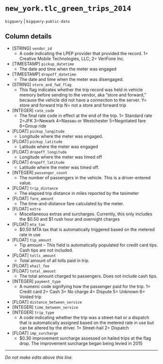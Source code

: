 # `new_york.tlc_green_trips_2014`
`bigquery` | `bigquery-public-data`

## Column details
* [STRING]    `vendor_id`
  - A code indicating the LPEP provider that provided the record. 1= Creative Mobile Technologies, LLC; 2= VeriFone Inc.
* [TIMESTAMP] `pickup_datetime`
  - The date and time when the meter was engaged
* [TIMESTAMP] `dropoff_datetime`
  - The date and time when the meter was disengaged.
* [STRING]    `store_and_fwd_flag`
  - This flag indicates whether the trip record was held in vehicle memory before sending to the vendor, aka “store and forward,” because the vehicle did not have a connection to the server. Y= store and forward trip N= not a store and forward trip
* [INTEGER]   `rate_code`
  - The final rate code in effect at the end of the trip. 1= Standard rate 2=JFK 3=Newark 4=Nassau or Westchester 5=Negotiated fare 6=Group ride
* [FLOAT]     `pickup_longitude`
  - Longitude where the meter was engaged.
* [FLOAT]     `pickup_latitude`
  - Latitude where the meter was engaged
* [FLOAT]     `dropoff_longitude`
  - Longitude where the meter was timed off
* [FLOAT]     `dropoff_latitude`
  - Latitude where the meter was timed off.
* [INTEGER]   `passenger_count`
  - The number of passengers in the vehicle. This is a driver-entered value.
* [FLOAT]     `trip_distance`
  - The elapsed trip distance in miles reported by the taximeter
* [FLOAT]     `fare_amount`
  - The time-and-distance fare calculated by the meter.
* [FLOAT]     `extra`
  - Miscellaneous extras and surcharges. Currently, this only includes the $0.50 and $1 rush hour and overnight charges
* [FLOAT]     `mta_tax`
  - $0.50 MTA tax that is automatically triggered based on the metered rate in use
* [FLOAT]     `tip_amount`
  - Tip amount – This field is automatically populated for credit card tips. Cash tips are not included.
* [FLOAT]     `tolls_amount`
  - Total amount of all tolls paid in trip.
* [FLOAT]     `ehail_fee`
* [FLOAT]     `total_amount`
  - The total amount charged to passengers. Does not include cash tips.
* [INTEGER]   `payment_type`
  - A numeric code signifying how the passenger paid for the trip. 1= Credit card 2= Cash 3= No charge 4= Dispute 5= Unknown 6= Voided trip
* [FLOAT]     `distance_between_service`
* [INTEGER]   `time_between_service`
* [INTEGER]   `trip_type`
  - A code indicating whether the trip was a street-hail or a dispatch that is automatically assigned based on the metered rate in use but can be altered by the driver. 1= Street-hail 2= Dispatch
* [FLOAT]     `imp_surcharge`
  - $0.30 improvement surcharge assessed on hailed trips at the flag drop. The improvement surcharge began being levied in 2015

-------------------------------------------------------------------------------
*Do not make edits above this line.*
